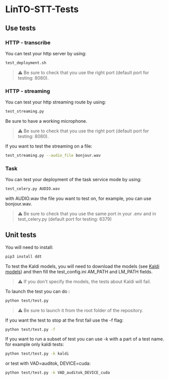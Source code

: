 # LinTO-STT-Tests

## Use tests

### HTTP - transcribe

You can test your http server by using:

```bash
test_deployment.sh
```

> ⚠️ Be sure to check that you use the right port (default port for testing: 8080).         

### HTTP - streaming

You can test your http streaming route by using:
```bash
test_streaming.py
```
Be sure to have a working microphone.
> ⚠️ Be sure to check that you use the right port (default port for testing: 8080). 

If you want to test the streaming on a file:
```bash
test_streaming.py --audio_file bonjour.wav
```

### Task

You can test your deployment of the task service mode by using:

```bash
test_celery.py AUDIO.wav
```

with AUDIO.wav the file you want to test on, for example, you can use bonjour.wav. 

> ⚠️ Be sure to check that you use the same port in your .env and in test_celery.py (default port for testing: 6379)


## Unit tests

You will need to install:
```bash
pip3 install ddt
```

To test the Kaldi models, you will need to download the models (see [Kaldi models](../kaldi/README.md)) and then fill the test_config.ini AM_PATH and LM_PATH fields. 
> ⚠️ If you don't specify the models, the tests about Kaldi will fail.

To launch the test you can do :
```bash
python test/test.py
```

> ⚠️ Be sure to launch it from the root folder of the repository.

If you want the test to stop at the first fail use the -f flag:
```bash
python test/test.py -f
```
If you want to run a subset of test you can use -k with a part of a test name. for example only kaldi tests:
```bash
python test/test.py -k kaldi
```
or test with VAD=auditok, DEVICE=cuda:
```bash
python test/test.py -k VAD_auditok_DEVICE_cuda
```